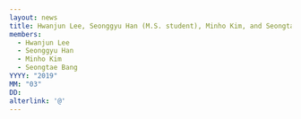 ```yaml
---
layout: news
title: Hwanjun Lee, Seonggyu Han (M.S. student), Minho Kim, and Seongtae Bang (B.S. student, combined undergraduate-graduate program) joined.
members:
  - Hwanjun Lee
  - Seonggyu Han
  - Minho Kim
  - Seongtae Bang
YYYY: "2019"
MM: "03"
DD: 
alterlink: '@'
---
```

